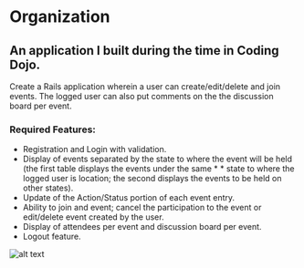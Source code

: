 # Organization 
## An application I built during the time in Coding Dojo.

Create a Rails application wherein a user can create/edit/delete and join events. The logged user can also put comments on the the discussion board per event.

### Required Features:

* Registration and Login with validation.
* Display of events separated by the state to where the event will be held (the first table displays the events under the same * * state to where the logged user is location; the second displays the events to be held on other states).
* Update of the Action/Status portion of each event entry.
* Ability to join and event; cancel the participation to the event or edit/delete event created by the user.
* Display of attendees per event and discussion board per event.
* Logout feature.


![alt text](https://github.com/alanngyf/Organization/sample2-events.png "Logo Title Text 1")
